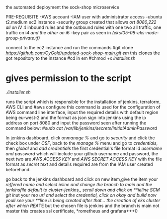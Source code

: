 the automated deployment the sock-shop microservice 

PRE-REQUISITE
-AWS account
-IAM user with administrator access
-ubuntu  t2.medium ec2 instance
-security group created that allows *ort 8080,222 all on i*V 4 inbound rules and the outbound rules with one two all traffic, one traffic on i*4 and the other on i*6
-key pair as seen in *(eks/05-08-eks-node-group-private.tf)*


connect to the ec2 instance and run the commands
#git clone *https://github.com/CyGold/updated-sock-shop-main.git em*
this clones the got repository to the instance
#cd in em 
#chmod +x *installer.sh*
 
# gives permission to the script
*./installer.sh*

runs the script which is responsible for the installation of jenkins, terraform, AWS CLI and 
#aws configure
this command is used for the configuration of AWS command line interface, input the required details with default region being eu-west-2 and the format as json
sign into jenkins using the ip address on port 8080 and input the password seen after running the command below:
#*sudo cat /var/lib/jenkins/secrets/initialAdminPassword* 

In jenkins dashboard, click on*manage %* and go to *security* and click the check box under *CSF*, back to the *manage %* menu and go to *credentials*, then *global* and *add credentials*
the first credential's file format id *username and password* which will include your github username and password, the next two are *AWS ACCESS KEY* and *AWS SECRET ACCESS KEY* with the file format as *secret text* and details required are from the IAM user created beforehand.


 
go back to the jenkins dashboard and click on new item,give the item your *reffered name and select *i*eline and change the branch to main and the jenkinsfile default to cluster-jenkins,, scroll down and click on **ieline SCM git in*ut your re*o url and select the credential, click on okay and build now
youll see your **line is being created after that... the creation of eks cluster 
after which REA*TE but the chosen file is jenkins and the branch is main not master
this creates ssl certificate, *rometheus and grafana+++0